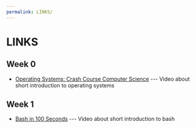 ```yaml
---
permalink: LINKS/
---
```


# LINKS
## Week 0
- [Operating Systems: Crash Course Computer Science]([https://www.youtube.com/watch?v=I4EWvMFj37g](https://www.youtube.com/watch?v=26QPDBe-NB8&ab_channel=CrashCourse)) --- Video about short introduction to operating systems
## Week 1
- [Bash in 100 Seconds](https://www.youtube.com/watch?v=I4EWvMFj37g) --- Video about short introduction to bash
